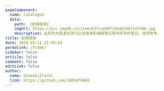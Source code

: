 ```yaml
---
pageComponent:
  name: Catalogue
  data:
    path: 《前端框架》
    imgUrl: https://pic.imgdb.cn/item/63fca046f144a01007247d46.jpg
    description: 此系列为笔者在学习以及使用前端框架过程中所写的笔记，仅供参考。
title: 前端框架 
date: 2020-03-11 21:50:54
permalink: /frame/
sidebar: false
article: false
comment: false
editLink: false
author:
  name: UzumakiItachi
  link: https://github.com/1805674660
---
```

